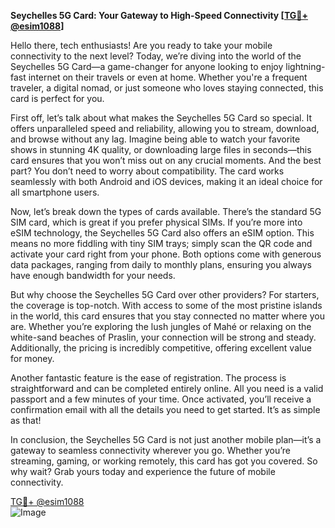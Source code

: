 **Seychelles 5G Card: Your Gateway to High-Speed Connectivity [[TG💪+ @esim1088](https://t.me/s/esim1088)]**

Hello there, tech enthusiasts! Are you ready to take your mobile connectivity to the next level? Today, we’re diving into the world of the Seychelles 5G Card—a game-changer for anyone looking to enjoy lightning-fast internet on their travels or even at home. Whether you're a frequent traveler, a digital nomad, or just someone who loves staying connected, this card is perfect for you.

First off, let’s talk about what makes the Seychelles 5G Card so special. It offers unparalleled speed and reliability, allowing you to stream, download, and browse without any lag. Imagine being able to watch your favorite shows in stunning 4K quality, or downloading large files in seconds—this card ensures that you won’t miss out on any crucial moments. And the best part? You don’t need to worry about compatibility. The card works seamlessly with both Android and iOS devices, making it an ideal choice for all smartphone users.

Now, let’s break down the types of cards available. There’s the standard 5G SIM card, which is great if you prefer physical SIMs. If you’re more into eSIM technology, the Seychelles 5G Card also offers an eSIM option. This means no more fiddling with tiny SIM trays; simply scan the QR code and activate your card right from your phone. Both options come with generous data packages, ranging from daily to monthly plans, ensuring you always have enough bandwidth for your needs.

But why choose the Seychelles 5G Card over other providers? For starters, the coverage is top-notch. With access to some of the most pristine islands in the world, this card ensures that you stay connected no matter where you are. Whether you’re exploring the lush jungles of Mahé or relaxing on the white-sand beaches of Praslin, your connection will be strong and steady. Additionally, the pricing is incredibly competitive, offering excellent value for money.

Another fantastic feature is the ease of registration. The process is straightforward and can be completed entirely online. All you need is a valid passport and a few minutes of your time. Once activated, you’ll receive a confirmation email with all the details you need to get started. It’s as simple as that!

In conclusion, the Seychelles 5G Card is not just another mobile plan—it’s a gateway to seamless connectivity wherever you go. Whether you’re streaming, gaming, or working remotely, this card has got you covered. So why wait? Grab yours today and experience the future of mobile connectivity. 

[TG💪+ @esim1088](https://t.me/s/esim1088)  
![Image](https://i.postimg.cc/Y0z9fWf4/image.png)